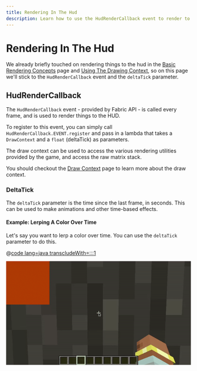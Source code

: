 ```yaml
---
title: Rendering In The Hud
description: Learn how to use the HudRenderCallback event to render to the hud.
---
```


# Rendering In The Hud

We already briefly touched on rendering things to the hud in the [Basic Rendering Concepts](./basic-concepts.md) page and [Using The Drawing Context](./draw-context.md), so on this page we'll stick to the `HudRenderCallback` event and the `deltaTick` parameter.

## HudRenderCallback

The `HudRenderCallback` event - provided by Fabric API - is called every frame, and is used to render things to the HUD.

To register to this event, you can simply call `HudRenderCallback.EVENT.register` and pass in a lambda that takes a `DrawContext` and a `float` (deltaTick) as parameters.

The draw context can be used to access the various rendering utilities provided by the game, and access the raw matrix stack.

You should checkout the [Draw Context](./draw-context.md) page to learn more about the draw context.

### DeltaTick

The `deltaTick` parameter is the time since the last frame, in seconds. This can be used to make animations and other time-based effects.

#### Example: Lerping A Color Over Time

Let's say you want to lerp a color over time. You can use the `deltaTick` parameter to do this.

@[code lang=java transcludeWith=:::1](@/reference/latest/src/client/java/com/example/docs/rendering/HudRenderingEntrypoint.java)

![](../../assets/develop/rendering/hud-rendering-deltatick.webp)
